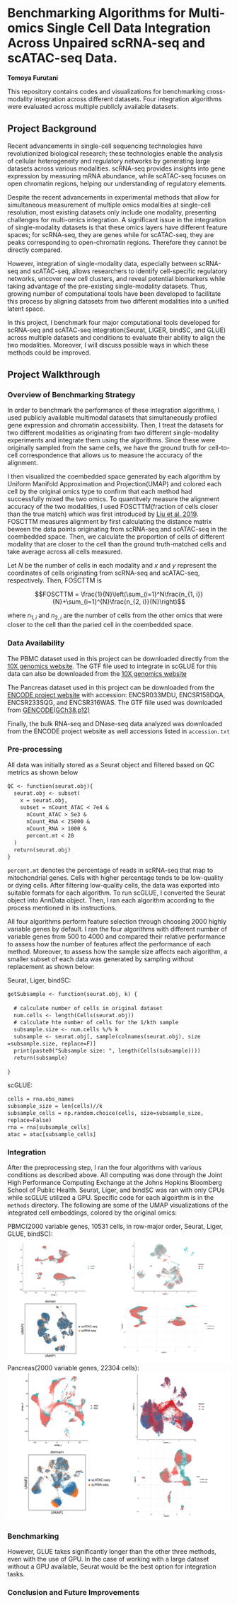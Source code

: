 # Benchmarking Algorithms for Multi-omics Single Cell Data Integration Across Unpaired scRNA-seq and scATAC-seq Data.
**Tomoya Furutani**

This repository contains codes and visualizations for benchmarking cross-modality integration across different datasets. Four integration algorithms were evaluated across multiple publicly available datasets. 

## Project Background

Recent advancements in single-cell sequencing technologies have revolutionized biological research; these technologies enable the analysis of cellular heterogeneity and regulatory networks by generating large datasets across various modalities. scRNA-seq provides insights into gene expression by measuring mRNA abundance, while scATAC-seq focuses on open chromatin regions, helping our understanding of regulatory elements. 

Despite the recent advancements in experimental methods that allow for simultaneous measurement of multiple omics modalities at single-cell resolution, most existing datasets only include one modality, presenting challenges for multi-omics integration. A significant issue in the integration of single-modality datasets is that these omics layers have different feature spaces; for scRNA-seq, they are genes while for scATAC-seq, they are peaks corresponding to open-chromatin regions. Therefore they cannot be directly compared. 

However, integration of single-modality data, especially between scRNA-seq and scATAC-seq, allows researchers to identify cell-specific regulatory networks, uncover new cell clusters, and reveal potential biomarkers while taking advantage of the pre-existing single-modality datasets. Thus, growing number of computational tools have been developed to facilitate this process by aligning datasets from two different modalities into a unified latent space. 

In this project, I benchmark four major computational tools developed for scRNA-seq and scATAC-seq integration(Seurat, LIGER, bindSC, and GLUE) across multiple datasets and conditions to evaluate their ability to align the two modalities. Moreover, I will discuss possible ways in which these methods could be improved. 

## Project Walkthrough

### Overview of Benchmarking Strategy

In order to benchmark the performance of these integration algorithms, I used publicly available multimodal datasets that simultaneously profiled gene expression and chromatin accessibility. Then, I treat the datasets for two different modalities as originating from two different single-modality experiments and integrate them using the algorithms. Since these were originally sampled from the same cells, we have the ground truth for cell-to-cell correspondence that allows us to measure the accuracy of the alignment. 

I then visualized the coembedded space generated by each algorithm by Uniform Manifold Approximation and Projection(UMAP) and colored each cell by the original omics type to confirm that each method had successfully mixed the two omics. To quantitvely measure the alignment accuracy of the two modalities, I used FOSCTTM(fraction of cells closer than the true match) which was first introduced by [Liu et al. 2019](https://www.ncbi.nlm.nih.gov/pmc/articles/PMC8496402/). FOSCTTM measures alignment by first calculating the distance matrix beween the data points originating from scRNA-seq and scATAC-seq in the coembedded space. Then, we calculate the proportion of cells of different modality that are closer to the cell than the ground truth-matched cells and take average across all cells measured. 

Let $N$ be the number of cells in each modality and $x$ and $y$ represent the coordinates of cells originating from scRNA-seq and scATAC-seq, respectively. Then, FOSCTTM is

$$FOSCTTM = \frac{1}{N}\left(\sum_{i=1}^N\frac{n_{1, i}}{N}+\sum_{i=1}^{N}\frac{n_{2, i}}{N}\right)$$

where $n_{1, i}$ and $n_{2, i}$ are the number of cells from the other omics that were closer to the cell than the paried cell in the coembedded space. 

### Data Availability

The PBMC dataset used in this project can be downloaded directly from the [10X genomics website](https://www.10xgenomics.com/datasets/pbmc-from-a-healthy-donor-granulocytes-removed-through-cell-sorting-10-k-1-standard-1-0-0). The GTF file used to integrate in scGLUE for this data can also be downloaded from the [10X genomics website](https://www.10xgenomics.com/support/software/cell-ranger/latest/tutorials/cr-tutorial-mr)

The Pancreas dataset used in this project can be downloaded from the [ENCODE project website](https://www.encodeproject.org/) with accession: ENCSR033MDU, ENCSR158DQA, ENCSR233SQG, and ENCSR316WAS. The GTF fiile used was downloaded from [GENCODE(GCh38.p12)](https://www.gencodegenes.org/human/release_29.html)

Finally, the bulk RNA-seq and DNase-seq data analyzed was downloaded from the ENCODE project website as well accessions listed in `accession.txt`

### Pre-processing

All data was initially stored as a Seurat object and filtered based on QC metrics as shown below
```
QC <- function(seurat.obj){
  seurat.obj <- subset(
    x = seurat.obj,
    subset = nCount_ATAC < 7e4 &
      nCount_ATAC > 5e3 &
      nCount_RNA < 25000 &
      nCount_RNA > 1000 &
      percent.mt < 20
  )
  return(seurat.obj)
}
```
`percent.mt` denotes the percentage of reads in scRNA-seq that map to mitochondrial genes. Cells with higher percentage tends to be low-quality or dying cells. After filtering low-quality cells, the data was exported into suitable formats for each algorithm. To run scGLUE, I converted the Seurat object into AnnData object. Then, I ran each algorithm according to the process mentioned in its instructions. 

All four algorithms perform feature selection through choosing 2000 highly variable genes by default. I ran the four algorithms with different number of variable genes from 500 to 4000 and compared their relative performance to assess how the number of features affect the performance of each method. Moreover, to assess how the sample size affects each algorithm, a smaller subset of each data was generated by sampling without replacement as shown below:

Seurat, Liger, bindSC:
```
getSubsample <- function(seurat.obj, k) {
  
  # calculate number of cells in original dataset
  num.cells <- length(Cells(seurat.obj))
  # calculate hte number of cells for the 1/kth sample
  subsample.size <- num.cells %/% k
  subsample <- seurat.obj[, sample(colnames(seurat.obj), size =subsample.size, replace=F)]
  print(paste0("Subsample size: ", length(Cells(subsample))))
  return(subsample)
  
}
```

scGLUE:
```
cells = rna.obs_names
subsample_size = len(cells)//k
subsample_cells = np.random.choice(cells, size=subsample_size, replace=False)
rna = rna[subsample_cells]
atac = atac[subsample_cells]
```
### Integration
After the preprocessing step, I ran the four algorithms with various conditions as described above. All computing was done through the Joint High Performance Computing Exchange at the Johns Hopkins Bloomberg School of Public Health. Seurat, Liger, and bindSC was ran with only CPUs while scGLUE utilized a GPU. Specific code for each algoirthm is in the `methods` directory. The following are some of the UMAP visualizations of the integrated cell embeddings, colored by the original omics:

PBMC(2000 variable genes, 10531 cells, in row-major order, Seurat, Liger, GLUE, bindSC):
![PBMC](pbmc.png)
Pancreas(2000 variable genes, 22304 cells):
![Pancreas](pancreas.png)

### Benchmarking
However, GLUE takes significantly longer than the other three methods, even with the use of GPU. In the case of working with a large dataset without a GPU available, Seurat would be the best option for integration tasks. 
### Conclusion and Future Improvements


